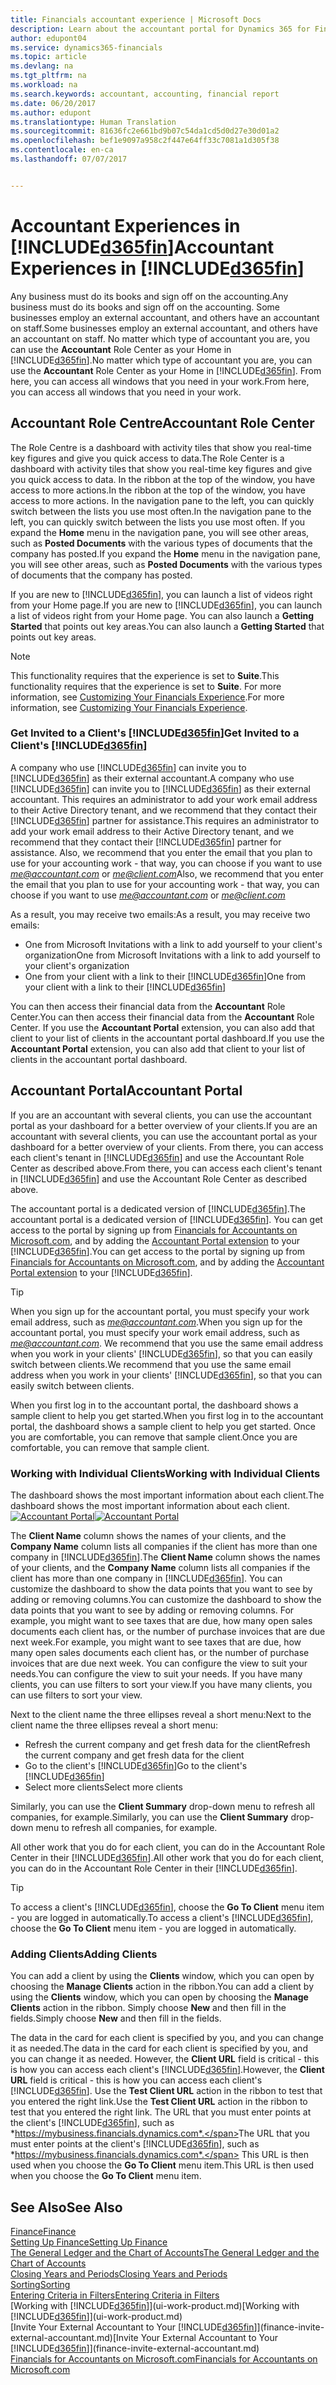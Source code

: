 ```yaml
---
title: Financials accountant experience | Microsoft Docs
description: Learn about the accountant portal for Dynamics 365 for Financials and the Accountant Role Centre that supports the accountant in the client company.
author: edupont04
ms.service: dynamics365-financials
ms.topic: article
ms.devlang: na
ms.tgt_pltfrm: na
ms.workload: na
ms.search.keywords: accountant, accounting, financial report
ms.date: 06/20/2017
ms.author: edupont
ms.translationtype: Human Translation
ms.sourcegitcommit: 81636fc2e661bd9b07c54da1cd5d0d27e30d01a2
ms.openlocfilehash: bef1e9097a958c2f447e64ff33c7081a1d305f38
ms.contentlocale: en-ca
ms.lasthandoff: 07/07/2017


---
```

# <a name="accountant-experiences-in-included365finincludesd365finmdmd"></a><span data-ttu-id="65fe2-103">Accountant Experiences in [!INCLUDE[d365fin](includes/d365fin_md.md)]</span><span class="sxs-lookup"><span data-stu-id="65fe2-103">Accountant Experiences in [!INCLUDE[d365fin](includes/d365fin_md.md)]</span></span>
<span data-ttu-id="65fe2-104">Any business must do its books and sign off on the accounting.</span><span class="sxs-lookup"><span data-stu-id="65fe2-104">Any business must do its books and sign off on the accounting.</span></span> <span data-ttu-id="65fe2-105">Some businesses employ an external accountant, and others have an accountant on staff.</span><span class="sxs-lookup"><span data-stu-id="65fe2-105">Some businesses employ an external accountant, and others have an accountant on staff.</span></span> <span data-ttu-id="65fe2-106">No matter which type of accountant you are, you can use the **Accountant** Role Center as your Home in [!INCLUDE[d365fin](includes/d365fin_md.md)].</span><span class="sxs-lookup"><span data-stu-id="65fe2-106">No matter which type of accountant you are, you can use the **Accountant** Role Center as your Home in [!INCLUDE[d365fin](includes/d365fin_md.md)].</span></span> <span data-ttu-id="65fe2-107">From here, you can access all windows that you need in your work.</span><span class="sxs-lookup"><span data-stu-id="65fe2-107">From here, you can access all windows that you need in your work.</span></span>  

## <a name="accountant-role-center"></a><span data-ttu-id="65fe2-108">Accountant Role Centre</span><span class="sxs-lookup"><span data-stu-id="65fe2-108">Accountant Role Center</span></span>
<span data-ttu-id="65fe2-109">The Role Centre is a dashboard with activity tiles that show you real-time key figures and give you quick access to data.</span><span class="sxs-lookup"><span data-stu-id="65fe2-109">The Role Center is a dashboard with activity tiles that show you real-time key figures and give you quick access to data.</span></span> <span data-ttu-id="65fe2-110">In the ribbon at the top of the window, you have access to more actions.</span><span class="sxs-lookup"><span data-stu-id="65fe2-110">In the ribbon at the top of the window, you have access to more actions.</span></span> <span data-ttu-id="65fe2-111">In the navigation pane to the left, you can quickly switch between the lists you use most often.</span><span class="sxs-lookup"><span data-stu-id="65fe2-111">In the navigation pane to the left, you can quickly switch between the lists you use most often.</span></span> <span data-ttu-id="65fe2-112">If you expand the **Home** menu in the navigation pane, you will see other areas, such as **Posted Documents** with the various types of documents that the company has posted.</span><span class="sxs-lookup"><span data-stu-id="65fe2-112">If you expand the **Home** menu in the navigation pane, you will see other areas, such as **Posted Documents** with the various types of documents that the company has posted.</span></span>  

<span data-ttu-id="65fe2-113">If you are new to [!INCLUDE[d365fin](includes/d365fin_md.md)], you can launch a list of videos right from your Home page.</span><span class="sxs-lookup"><span data-stu-id="65fe2-113">If you are new to [!INCLUDE[d365fin](includes/d365fin_md.md)], you can launch a list of videos right from your Home page.</span></span> <span data-ttu-id="65fe2-114">You can also launch a **Getting Started** that points out key areas.</span><span class="sxs-lookup"><span data-stu-id="65fe2-114">You can also launch a **Getting Started** that points out key areas.</span></span>  

> [!NOTE]  
>  <span data-ttu-id="65fe2-115">This functionality requires that the experience is set to **Suite**.</span><span class="sxs-lookup"><span data-stu-id="65fe2-115">This functionality requires that the experience is set to **Suite**.</span></span> <span data-ttu-id="65fe2-116">For more information, see [Customizing Your Financials Experience](ui-experiences.md).</span><span class="sxs-lookup"><span data-stu-id="65fe2-116">For more information, see [Customizing Your Financials Experience](ui-experiences.md).</span></span>  

### <a name="get-invited-to-a-clients-included365finincludesd365finmdmd"></a><span data-ttu-id="65fe2-117">Get Invited to a Client's [!INCLUDE[d365fin](includes/d365fin_md.md)]</span><span class="sxs-lookup"><span data-stu-id="65fe2-117">Get Invited to a Client's [!INCLUDE[d365fin](includes/d365fin_md.md)]</span></span>
<span data-ttu-id="65fe2-118">A company who use [!INCLUDE[d365fin](includes/d365fin_md.md)] can invite you to [!INCLUDE[d365fin](includes/d365fin_md.md)] as their external accountant.</span><span class="sxs-lookup"><span data-stu-id="65fe2-118">A company who use [!INCLUDE[d365fin](includes/d365fin_md.md)] can invite you to [!INCLUDE[d365fin](includes/d365fin_md.md)] as their external accountant.</span></span> <span data-ttu-id="65fe2-119">This requires an administrator to add your work email address to their Active Directory tenant, and we recommend that they contact their [!INCLUDE[d365fin](includes/d365fin_md.md)] partner for assistance.</span><span class="sxs-lookup"><span data-stu-id="65fe2-119">This requires an administrator to add your work email address to their Active Directory tenant, and we recommend that they contact their [!INCLUDE[d365fin](includes/d365fin_md.md)] partner for assistance.</span></span> <span data-ttu-id="65fe2-120">Also, we recommend that you enter the email that you plan to use for your accounting work - that way, you can choose if you want to use *me@accountant.com* or *me@client.com*</span><span class="sxs-lookup"><span data-stu-id="65fe2-120">Also, we recommend that you enter the email that you plan to use for your accounting work - that way, you can choose if you want to use *me@accountant.com* or *me@client.com*</span></span>  

<span data-ttu-id="65fe2-121">As a result, you may receive two emails:</span><span class="sxs-lookup"><span data-stu-id="65fe2-121">As a result, you may receive two emails:</span></span>

-   <span data-ttu-id="65fe2-122">One from Microsoft Invitations with a link to add yourself to your client's organization</span><span class="sxs-lookup"><span data-stu-id="65fe2-122">One from Microsoft Invitations with a link to add yourself to your client's organization</span></span>  
-   <span data-ttu-id="65fe2-123">One from your client with a link to their [!INCLUDE[d365fin](includes/d365fin_md.md)]</span><span class="sxs-lookup"><span data-stu-id="65fe2-123">One from your client with a link to their [!INCLUDE[d365fin](includes/d365fin_md.md)]</span></span>  

<span data-ttu-id="65fe2-124">You can then access their financial data from the **Accountant** Role Center.</span><span class="sxs-lookup"><span data-stu-id="65fe2-124">You can then access their financial data from the **Accountant** Role Center.</span></span> <span data-ttu-id="65fe2-125">If you use the **Accountant Portal** extension, you can also add that client to your list of clients in the accountant portal dashboard.</span><span class="sxs-lookup"><span data-stu-id="65fe2-125">If you use the **Accountant Portal** extension, you can also add that client to your list of clients in the accountant portal dashboard.</span></span>  

## <a name="accountant-portal"></a><span data-ttu-id="65fe2-126">Accountant Portal</span><span class="sxs-lookup"><span data-stu-id="65fe2-126">Accountant Portal</span></span>
<span data-ttu-id="65fe2-127">If you are an accountant with several clients, you can use the accountant portal as your dashboard for a better overview of your clients.</span><span class="sxs-lookup"><span data-stu-id="65fe2-127">If you are an accountant with several clients, you can use the accountant portal as your dashboard for a better overview of your clients.</span></span> <span data-ttu-id="65fe2-128">From there, you can access each client's tenant in [!INCLUDE[d365fin](includes/d365fin_md.md)] and use the Accountant Role Center as described above.</span><span class="sxs-lookup"><span data-stu-id="65fe2-128">From there, you can access each client's tenant in [!INCLUDE[d365fin](includes/d365fin_md.md)] and use the Accountant Role Center as described above.</span></span>  

<span data-ttu-id="65fe2-129">The accountant portal is a dedicated version of [!INCLUDE[d365fin](includes/d365fin_md.md)].</span><span class="sxs-lookup"><span data-stu-id="65fe2-129">The accountant portal is a dedicated version of [!INCLUDE[d365fin](includes/d365fin_md.md)].</span></span> <span data-ttu-id="65fe2-130">You can get access to the portal by signing up from [Financials for Accountants on Microsoft.com](https://www.microsoft.com/en-us/dynamics365/financial-insights-for-accountants), and by adding the [Accountant Portal extension](ui-extensions-accountant-portal.md) to your [!INCLUDE[d365fin](includes/d365fin_md.md)].</span><span class="sxs-lookup"><span data-stu-id="65fe2-130">You can get access to the portal by signing up from [Financials for Accountants on Microsoft.com](https://www.microsoft.com/en-us/dynamics365/financial-insights-for-accountants), and by adding the [Accountant Portal extension](ui-extensions-accountant-portal.md) to your [!INCLUDE[d365fin](includes/d365fin_md.md)].</span></span>  

> [!TIP]  
>  <span data-ttu-id="65fe2-131">When you sign up for the accountant portal, you must specify your work email address, such as *me@accountant.com*.</span><span class="sxs-lookup"><span data-stu-id="65fe2-131">When you sign up for the accountant portal, you must specify your work email address, such as *me@accountant.com*.</span></span> <span data-ttu-id="65fe2-132">We recommend that you use the same email address when you work in your clients' [!INCLUDE[d365fin](includes/d365fin_md.md)], so that you can easily switch between clients.</span><span class="sxs-lookup"><span data-stu-id="65fe2-132">We recommend that you use the same email address when you work in your clients' [!INCLUDE[d365fin](includes/d365fin_md.md)], so that you can easily switch between clients.</span></span>  

<span data-ttu-id="65fe2-133">When you first log in to the accountant portal, the dashboard shows a sample client to help you get started.</span><span class="sxs-lookup"><span data-stu-id="65fe2-133">When you first log in to the accountant portal, the dashboard shows a sample client to help you get started.</span></span> <span data-ttu-id="65fe2-134">Once you are comfortable, you can remove that sample client.</span><span class="sxs-lookup"><span data-stu-id="65fe2-134">Once you are comfortable, you can remove that sample client.</span></span>  

### <a name="working-with-individual-clients"></a><span data-ttu-id="65fe2-135">Working with Individual Clients</span><span class="sxs-lookup"><span data-stu-id="65fe2-135">Working with Individual Clients</span></span>
<span data-ttu-id="65fe2-136">The dashboard shows the most important information about each client.</span><span class="sxs-lookup"><span data-stu-id="65fe2-136">The dashboard shows the most important information about each client.</span></span>  
<span data-ttu-id="65fe2-137">[![Accountant Portal](./media/ui-extensions-accportal/accountant-portal.png)](https://go.microsoft.com/fwlink/?linkid=851257)</span><span class="sxs-lookup"><span data-stu-id="65fe2-137">[![Accountant Portal](./media/ui-extensions-accportal/accountant-portal.png)](https://go.microsoft.com/fwlink/?linkid=851257)</span></span>

<span data-ttu-id="65fe2-138">The **Client Name** column shows the names of your clients, and the **Company Name** column lists all companies if the client has more than one company in [!INCLUDE[d365fin](includes/d365fin_md.md)].</span><span class="sxs-lookup"><span data-stu-id="65fe2-138">The **Client Name** column shows the names of your clients, and the **Company Name** column lists all companies if the client has more than one company in [!INCLUDE[d365fin](includes/d365fin_md.md)].</span></span> <span data-ttu-id="65fe2-139">You can customize the dashboard to show the data points that you want to see by adding or removing columns.</span><span class="sxs-lookup"><span data-stu-id="65fe2-139">You can customize the dashboard to show the data points that you want to see by adding or removing columns.</span></span> <span data-ttu-id="65fe2-140">For example, you might want to see taxes that are due, how many open sales documents each client has, or the number of purchase invoices that are due next week.</span><span class="sxs-lookup"><span data-stu-id="65fe2-140">For example, you might want to see taxes that are due, how many open sales documents each client has, or the number of purchase invoices that are due next week.</span></span> <span data-ttu-id="65fe2-141">You can configure the view to suit your needs.</span><span class="sxs-lookup"><span data-stu-id="65fe2-141">You can configure the view to suit your needs.</span></span> <span data-ttu-id="65fe2-142">If you have many clients, you can use filters to sort your view.</span><span class="sxs-lookup"><span data-stu-id="65fe2-142">If you have many clients, you can use filters to sort your view.</span></span>  

<span data-ttu-id="65fe2-143">Next to the client name the three ellipses reveal a short menu:</span><span class="sxs-lookup"><span data-stu-id="65fe2-143">Next to the client name the three ellipses reveal a short menu:</span></span>

-   <span data-ttu-id="65fe2-144">Refresh the current company and get fresh data for the client</span><span class="sxs-lookup"><span data-stu-id="65fe2-144">Refresh the current company and get fresh data for the client</span></span>  
-   <span data-ttu-id="65fe2-145">Go to the client's [!INCLUDE[d365fin](includes/d365fin_md.md)]</span><span class="sxs-lookup"><span data-stu-id="65fe2-145">Go to the client's [!INCLUDE[d365fin](includes/d365fin_md.md)]</span></span>  
-   <span data-ttu-id="65fe2-146">Select more clients</span><span class="sxs-lookup"><span data-stu-id="65fe2-146">Select more clients</span></span>  

<span data-ttu-id="65fe2-147">Similarly, you can use the **Client Summary** drop-down menu to refresh all companies, for example.</span><span class="sxs-lookup"><span data-stu-id="65fe2-147">Similarly, you can use the **Client Summary** drop-down menu to refresh all companies, for example.</span></span>  

<span data-ttu-id="65fe2-148">All other work that you do for each client, you can do in the Accountant Role Center in their [!INCLUDE[d365fin](includes/d365fin_md.md)].</span><span class="sxs-lookup"><span data-stu-id="65fe2-148">All other work that you do for each client, you can do in the Accountant Role Center in their [!INCLUDE[d365fin](includes/d365fin_md.md)].</span></span>  

> [!TIP]  
>  <span data-ttu-id="65fe2-149">To access a client's [!INCLUDE[d365fin](includes/d365fin_md.md)], choose the **Go To Client** menu item - you are logged in automatically.</span><span class="sxs-lookup"><span data-stu-id="65fe2-149">To access a client's [!INCLUDE[d365fin](includes/d365fin_md.md)], choose the **Go To Client** menu item - you are logged in automatically.</span></span>

### <a name="adding-clients"></a><span data-ttu-id="65fe2-150">Adding Clients</span><span class="sxs-lookup"><span data-stu-id="65fe2-150">Adding Clients</span></span>
<span data-ttu-id="65fe2-151">You can add a client by using the **Clients** window, which you can open by choosing the **Manage Clients** action in the ribbon.</span><span class="sxs-lookup"><span data-stu-id="65fe2-151">You can add a client by using the **Clients** window, which you can open by choosing the **Manage Clients** action in the ribbon.</span></span> <span data-ttu-id="65fe2-152">Simply choose **New** and then fill in the fields.</span><span class="sxs-lookup"><span data-stu-id="65fe2-152">Simply choose **New** and then fill in the fields.</span></span>  

<span data-ttu-id="65fe2-153">The data in the card for each client is specified by you, and you can change it as needed.</span><span class="sxs-lookup"><span data-stu-id="65fe2-153">The data in the card for each client is specified by you, and you can change it as needed.</span></span> <span data-ttu-id="65fe2-154">However, the **Client URL** field is critical - this is how you can access each client's [!INCLUDE[d365fin](includes/d365fin_md.md)].</span><span class="sxs-lookup"><span data-stu-id="65fe2-154">However, the **Client URL** field is critical - this is how you can access each client's [!INCLUDE[d365fin](includes/d365fin_md.md)].</span></span> <span data-ttu-id="65fe2-155">Use the **Test Client URL** action in the ribbon to test that you entered the right link.</span><span class="sxs-lookup"><span data-stu-id="65fe2-155">Use the **Test Client URL** action in the ribbon to test that you entered the right link.</span></span> <span data-ttu-id="65fe2-156">The URL that you must enter points at the client's [!INCLUDE[d365fin](includes/d365fin_md.md)], such as *https://mybusiness.financials.dynamics.com*.</span><span class="sxs-lookup"><span data-stu-id="65fe2-156">The URL that you must enter points at the client's [!INCLUDE[d365fin](includes/d365fin_md.md)], such as *https://mybusiness.financials.dynamics.com*.</span></span> <span data-ttu-id="65fe2-157">This URL is then used when you choose the **Go To Client** menu item.</span><span class="sxs-lookup"><span data-stu-id="65fe2-157">This URL is then used when you choose the **Go To Client** menu item.</span></span>  

<!--If you have been invited to a client's [!INCLUDE[d365fin](includes/d365fin_md.md)] and signed in with your work account, then the client will be added to your dashboard in the accountant portal. -->

## <a name="see-also"></a><span data-ttu-id="65fe2-158">See Also</span><span class="sxs-lookup"><span data-stu-id="65fe2-158">See Also</span></span>
[<span data-ttu-id="65fe2-159">Finance</span><span class="sxs-lookup"><span data-stu-id="65fe2-159">Finance</span></span>](finance.md)  
[<span data-ttu-id="65fe2-160">Setting Up Finance</span><span class="sxs-lookup"><span data-stu-id="65fe2-160">Setting Up Finance</span></span>](finance-setup-finance.md)  
[<span data-ttu-id="65fe2-161">The General Ledger and the Chart of Accounts</span><span class="sxs-lookup"><span data-stu-id="65fe2-161">The General Ledger and the Chart of Accounts</span></span>](finance-general-ledger.md)  
[<span data-ttu-id="65fe2-162">Closing Years and Periods</span><span class="sxs-lookup"><span data-stu-id="65fe2-162">Closing Years and Periods</span></span>](year-close-years-periods.md)  
[<span data-ttu-id="65fe2-163">Sorting</span><span class="sxs-lookup"><span data-stu-id="65fe2-163">Sorting</span></span>](ui-sorting.md)  
[<span data-ttu-id="65fe2-164">Entering Criteria in Filters</span><span class="sxs-lookup"><span data-stu-id="65fe2-164">Entering Criteria in Filters</span></span>](ui-enter-criteria-filters.md)  
<span data-ttu-id="65fe2-165">[Working with [!INCLUDE[d365fin](includes/d365fin_md.md)]](ui-work-product.md)</span><span class="sxs-lookup"><span data-stu-id="65fe2-165">[Working with [!INCLUDE[d365fin](includes/d365fin_md.md)]](ui-work-product.md)</span></span>  
<span data-ttu-id="65fe2-166">[Invite Your External Accountant to Your [!INCLUDE[d365fin](includes/d365fin_md.md)]](finance-invite-external-accountant.md)</span><span class="sxs-lookup"><span data-stu-id="65fe2-166">[Invite Your External Accountant to Your [!INCLUDE[d365fin](includes/d365fin_md.md)]](finance-invite-external-accountant.md)</span></span>  
[<span data-ttu-id="65fe2-167">Financials for Accountants on Microsoft.com</span><span class="sxs-lookup"><span data-stu-id="65fe2-167">Financials for Accountants on Microsoft.com</span></span>](https://www.microsoft.com/en-us/dynamics365/financial-insights-for-accountants)  

